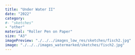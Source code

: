 ```yaml
---
title: "Under Water II"
date: "2022"
category: 
#- "sketches"
- "other"
material: "Roller Pen on Paper"
size: "A3"
imagePreview: "./../../images_low_res/sketches/fisch2.jpg"
image: "./../../images_watermarked/sketches/fisch2.jpg"
---
```

